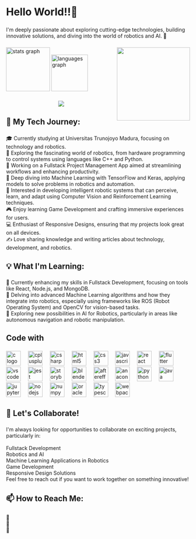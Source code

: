 <h1 align="left">Hello World!!👋</h1>

###

<p align="left">I'm deeply passionate about exploring cutting-edge technologies, building innovative solutions, and diving into the world of robotics and AI. 🚀</p>

###

<img align="right" height="200" src="https://github.com/CodeNoAya/CodeNoAya/blob/main/coding-typing.gif" />

###

<div align="left">
  <img src="https://github-readme-stats.vercel.app/api?username=CodeNoAya&hide_title=false&hide_rank=false&show_icons=true&include_all_commits=true&count_private=true&disable_animations=false&theme=dracula&locale=en&hide_border=false&order=1" height="120" alt="stats graph" />
  <img src="https://github-readme-stats.vercel.app/api/top-langs?username=CodeNoAya&locale=en&hide_title=false&layout=compact&card_width=320&langs_count=5&theme=dracula&hide_border=false&order=2" height="100" alt="languages graph" />
</div>

###

<div align="center">
  <img src="https://profile-counter.glitch.me/CodeNoAya/count.svg?" />
</div>

###

<h2 align="left">🌟 My Tech Journey:</h2>

###

<p align="left">🎓 Currently studying at Universitas Trunojoyo Madura, focusing on technology and robotics.<br>🤖 Exploring the fascinating world of robotics, from hardware programming to control systems using languages like C++ and Python.<br>🔭 Working on a Fullstack Project Management App aimed at streamlining workflows and enhancing productivity.<br>🧠 Deep diving into Machine Learning with TensorFlow and Keras, applying models to solve problems in robotics and automation.<br>🤖 Interested in developing intelligent robotic systems that can perceive, learn, and adapt using Computer Vision and Reinforcement Learning techniques.<br>🎮 Enjoy learning Game Development and crafting immersive experiences for users.<br>💻 Enthusiast of Responsive Designs, ensuring that my projects look great on all devices.<br>✍️ Love sharing knowledge and writing articles about technology, development, and robotics.</p>

###

<h2 align="left">💡 What I'm Learning:</h2>

###

<p align="left">🌱 Currently enhancing my skills in Fullstack Development, focusing on tools like React, Node.js, and MongoDB.<br>🤖 Delving into advanced Machine Learning algorithms and how they integrate into robotics, especially using frameworks like ROS (Robot Operating System) and OpenCV for vision-based tasks.<br>🚀 Exploring new possibilities in AI for Robotics, particularly in areas like autonomous navigation and robotic manipulation.</p>

###

<h2 align="left">Code with</h2>

###

<div align="left">
  <img src="https://cdn.jsdelivr.net/gh/devicons/devicon/icons/c/c-original.svg" height="40" alt="c logo" />
  <img width="12" />
  <img src="https://cdn.jsdelivr.net/gh/devicons/devicon/icons/cplusplus/cplusplus-original.svg" height="40" alt="cplusplus logo" />
  <img width="12" />
  <img src="https://cdn.jsdelivr.net/gh/devicons/devicon/icons/csharp/csharp-original.svg" height="40" alt="csharp logo" />
  <img width="12" />
  <img src="https://cdn.jsdelivr.net/gh/devicons/devicon/icons/html5/html5-original.svg" height="40" alt="html5 logo" />
  <img width="12" />
  <img src="https://cdn.jsdelivr.net/gh/devicons/devicon/icons/css3/css3-original.svg" height="40" alt="css3 logo" />
  <img width="12" />
  <img src="https://cdn.jsdelivr.net/gh/devicons/devicon/icons/javascript/javascript-original.svg" height="40" alt="javascript logo" />
  <img width="12" />
  <img src="https://cdn.jsdelivr.net/gh/devicons/devicon/icons/react/react-original.svg" height="40" alt="react logo" />
  <img width="12" />
  <img src="https://cdn.jsdelivr.net/gh/devicons/devicon/icons/flutter/flutter-original.svg" height="40" alt="flutter logo" />
  <img width="12" />
  <img src="https://cdn.jsdelivr.net/gh/devicons/devicon/icons/vscode/vscode-original.svg" height="40" alt="vscode logo" />
  <img width="12" />
  <img src="https://cdn.jsdelivr.net/gh/devicons/devicon/icons/jest/jest-plain.svg" height="40" alt="jest logo" />
  <img width="12" />
  <img src="https://cdn.jsdelivr.net/gh/devicons/devicon/icons/storybook/storybook-original.svg" height="40" alt="storybook logo" />
  <img width="12" />
  <img src="https://cdn.jsdelivr.net/gh/devicons/devicon/icons/blender/blender-original.svg" height="40" alt="blender logo" />
  <img width="12" />
  <img src="https://cdn.jsdelivr.net/gh/devicons/devicon/icons/aftereffects/aftereffects-original.svg" height="40" alt="aftereffects logo" />
  <img width="12" />
  <img src="https://cdn.jsdelivr.net/gh/devicons/devicon/icons/anaconda/anaconda-original.svg" height="40" alt="anaconda logo" />
  <img width="12" />
  <img src="https://cdn.jsdelivr.net/gh/devicons/devicon/icons/python/python-original.svg" height="40" alt="python logo" />
  <img width="12" />
  <img src="https://cdn.jsdelivr.net/gh/devicons/devicon/icons/java/java-original.svg" height="40" alt="java logo" />
  <img width="12" />
  <img src="https://cdn.jsdelivr.net/gh/devicons/devicon/icons/jupyter/jupyter-original.svg" height="40" alt="jupyter logo" />
  <img width="12" />
  <img src="https://cdn.jsdelivr.net/gh/devicons/devicon/icons/nodejs/nodejs-original.svg" height="40" alt="nodejs logo" />
  <img width="12" />
  <img src="https://cdn.jsdelivr.net/gh/devicons/devicon/icons/numpy/numpy-original.svg" height="40" alt="numpy logo" />
  <img width="12" />
  <img src="https://cdn.jsdelivr.net/gh/devicons/devicon/icons/oracle/oracle-original.svg" height="40" alt="oracle logo" />
  <img width="12" />
  <img src="https://cdn.jsdelivr.net/gh/devicons/devicon/icons/typescript/typescript-original.svg" height="40" alt="typescript logo" />
  <img width="12" />
  <img src="https://cdn.jsdelivr.net/gh/devicons/devicon/icons/webpack/webpack-original.svg" height="40" alt="webpack logo" />
</div>

###

<h2 align="left">🤝 Let's Collaborate!</h2>

###

<p align="left">I'm always looking for opportunities to collaborate on exciting projects, particularly in:<br><br>Fullstack Development<br>Robotics and AI<br>Machine Learning Applications in Robotics<br>Game Development<br>Responsive Design Solutions<br>Feel free to reach out if you want to work together on something innovative!</p>

###

<h2 align="left">📫 How to Reach Me:</h2>

###

<p align="left">📧<br>💼<br>📝</p>

###
